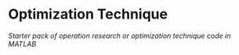 # Optimization Technique
_Starter pack of operation research or optimization technique code in MATLAB_
